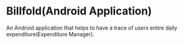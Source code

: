 # Billfold(Android Application)
An Android application that helps to have a trace of users entire daily expenditure(Expenditure Manager).
